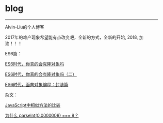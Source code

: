 # blog

------

Alvin-Liu的个人博客

2017年的难产现象希望能有点改变吧，全新的方式，全新的开始, 2018, 加油！！！

ES6篇：

[ES6时代，你真的会克隆对象吗](https://github.com/Alvin-Liu/Blog/issues/8 "ES6时代，你真的会克隆对象吗")

[ES6时代，你真的会克隆对象吗（二）](https://github.com/Alvin-Liu/Blog/issues/9 "ES6时代，你真的会克隆对象吗（二）")

[ES6时代，面向对象编程：封装篇](https://github.com/Alvin-Liu/Blog/issues/10 "ES6时代，面向对象编程：封装篇")

杂文：

[JavaScript中相似方法的比较](https://github.com/Alvin-Liu/Blog/issues/7 "JavaScript中相似方法的比较")

[为什么 parseInt(0.0000008) === 8？](https://github.com/Alvin-Liu/Blog/issues/6 "为什么 parseInt(0.0000008) === 8？")

